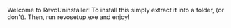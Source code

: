 Welcome to RevoUninstaller! To install this simply extract it into a folder, (or don't). Then, run revosetup.exe and enjoy!
